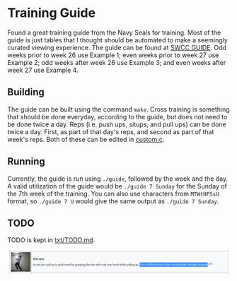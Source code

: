 # Training Guide

Found a great training guide from the Navy Seals for training. Most of the guide is just tables that
I thought should be automated to make a seemingly curated viewing experience. The guide can be found
at [SWCC GUIDE](https://www.sealswcc.com/training/navy-seal-swcc-physical-training-guide.html). Odd
weeks prior to week 26 use Example 1; even weeks prior to week 27 use Example 2; odd weeks after
week 26 use Example 3; and even weeks after week 27 use Example 4.

## Building

The guide can be built using the command `make`. Cross training is something that should be done
everyday, according to the guide, but does not need to be done twice a day. Reps (i.e. push ups,
situps, and pull ups) can be done twice a day. First, as part of that day's reps, and second as part
of that week's reps. Both of these can be edited in [custom.c](custom.c).

## Running

Currently, the guide is run using `./guide`, followed by the week and the day. A valid utilization
of the guide would be `./guide 7 Sunday` for the Sunday of the 7th week of the training. You can
also use characters from `MTWtHFSsU` format, so `./guide 7 U` would give the same output as `./guide
7 Sunday`.

## TODO

TODO is kept in [txt/TODO.md](txt/TODO.md).

![One handed pull-up](images/one-handed-pull-up.png)
